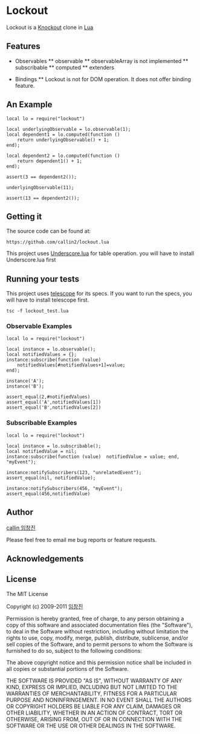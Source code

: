 # Lockout

Lockout is a [Knockout](http://knockoutjs.com/) clone in [Lua](http://www.lua.org/)

## Features

* Observables
** observable
** observableArray is not implemented
** subscribable
** computed
** extenders

* Bindings
** Lockout is not for DOM operation. It does not offer binding feature.

## An Example
	local lo = require("lockout")
	
    local underlyingObservable = lo.observable(1);
    local dependent1 = lo.computed(function ()
		return underlyingObservable() + 1;
	end);
	
    local dependent2 = lo.computed(function ()
		return dependent1() + 1;
	end);

    assert(3 == dependent2());

    underlyingObservable(11);

    assert(13 == dependent2());

## Getting it

The source code can be found at:

    https://github.com/callin2/lockout.lua
	
This project uses [Underscore.lua](http://mirven.github.com/underscore.lua/) for table operation. you will have to install Underscore.lua first

## Running your tests
This project uses [telescope](https://github.com/norman/telescope) for its specs. If you want to run the specs, you will have to install telescope first.

    tsc -f lockout_test.lua

### Observable Examples
	local lo = require("lockout")
	
	local instance = lo.observable();
    local notifiedValues = {};
    instance:subscribe(function (value)
        notifiedValues[#notifiedValues+1]=value;
    end);

    instance('A');
    instance('B');

    assert_equal(2,#notifiedValues)
    assert_equal('A',notifiedValues[1])
    assert_equal('B',notifiedValues[2])

### Subscribable Examples
	local lo = require("lockout")

	local instance = lo.subscribable();
    local notifiedValue = nil;
    instance:subscribe(function (value)  notifiedValue = value; end, "myEvent");

    instance:notifySubscribers(123, "unrelatedEvent");
    assert_equal(nil, notifiedValue);

    instance:notifySubscribers(456, "myEvent");
    assert_equal(456,notifiedValue)


## Author

[callin 임창진](mailto:callin2@gmail.com)

Please feel free to email me bug reports or feature requests.

## Acknowledgements


## License ##

The MIT License

Copyright (c) 2009-2011 [임창진](mailto:callin2@gmail.com)

Permission is hereby granted, free of charge, to any person obtaining a copy of
this software and associated documentation files (the "Software"), to deal in
the Software without restriction, including without limitation the rights to
use, copy, modify, merge, publish, distribute, sublicense, and/or sell copies
of the Software, and to permit persons to whom the Software is furnished to do
so, subject to the following conditions:

The above copyright notice and this permission notice shall be included in all
copies or substantial portions of the Software.

THE SOFTWARE IS PROVIDED "AS IS", WITHOUT WARRANTY OF ANY KIND, EXPRESS OR
IMPLIED, INCLUDING BUT NOT LIMITED TO THE WARRANTIES OF MERCHANTABILITY,
FITNESS FOR A PARTICULAR PURPOSE AND NONINFRINGEMENT. IN NO EVENT SHALL THE
AUTHORS OR COPYRIGHT HOLDERS BE LIABLE FOR ANY CLAIM, DAMAGES OR OTHER
LIABILITY, WHETHER IN AN ACTION OF CONTRACT, TORT OR OTHERWISE, ARISING FROM,
OUT OF OR IN CONNECTION WITH THE SOFTWARE OR THE USE OR OTHER DEALINGS IN THE
SOFTWARE.